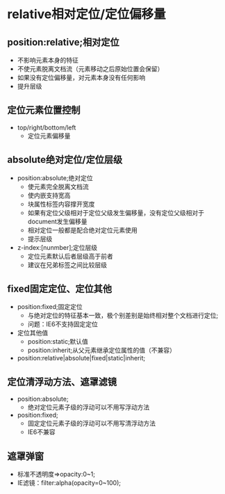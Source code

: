 # relative相对定位/定位偏移量
## position:relative;相对定位
* 不影响元素本身的特征
* 不使元素脱离文档流（元素移动之后原始位置会保留）
* 如果没有定位偏移量，对元素本身没有任何影响
* 提升层级
## 定位元素位置控制
* top/right/bottom/left
    * 定位元素偏移量
## absolute绝对定位/定位层级
* position:absolute;绝对定位
    * 使元素完全脱离文档流
    * 使内嵌支持宽高
    * 块属性标签内容撑开宽度
    * 如果有定位父级相对于定位父级发生偏移量，没有定位父级相对于document发生偏移量
    * 相对定位一般都是配合绝对定位元素使用
    * 提示层级
* z-index:[nunmber];定位层级
    * 定位元素默认后者层级高于前者
    * 建议在兄弟标签之间比较层级
## fixed固定定位、定位其他
* position:fixed;固定定位
    * 与绝对定位的特征基本一致，极个别差别是始终相对整个文档进行定位;
    * 问题：IE6不支持固定定位
* 定位其他值
    * position:static;默认值
    * position:inherit;从父元素继承定位属性的值（不兼容）
* position:relative|absolute|fixed|static|inherit;
## 定位清浮动方法、遮罩滤镜
* position:absolute;
    * 绝对定位元素子级的浮动可以不用写浮动方法
* position:fixed;
    * 固定定位元素子级的浮动可以不用写清浮动方法
    * IE6不兼容
## 遮罩弹窗
* 标准不透明度&rArr;opacity:0~1;
* IE滤镜：filter:alpha(opacity=0~100);